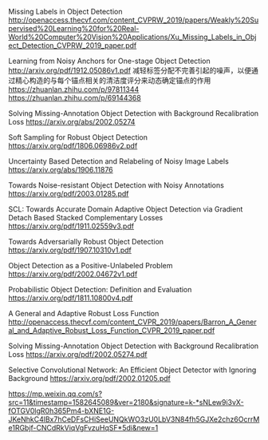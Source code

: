 Missing Labels in Object Detection
http://openaccess.thecvf.com/content_CVPRW_2019/papers/Weakly%20Supervised%20Learning%20for%20Real-World%20Computer%20Vision%20Applications/Xu_Missing_Labels_in_Object_Detection_CVPRW_2019_paper.pdf


Learning from Noisy Anchors for One-stage Object Detection
http://arxiv.org/pdf/1912.05086v1.pdf
减轻标签分配不完善引起的噪声，以便通过精心构造的与每个锚点相关的清洁度评分来动态确定锚点的作用
https://zhuanlan.zhihu.com/p/97811344
https://zhuanlan.zhihu.com/p/69144368


Solving Missing-Annotation Object Detection with Background Recalibration Loss
https://arxiv.org/abs/2002.05274


Soft Sampling for Robust Object Detection
https://arxiv.org/pdf/1806.06986v2.pdf


Uncertainty Based Detection and Relabeling of Noisy Image Labels
https://arxiv.org/abs/1906.11876


Towards Noise-resistant Object Detection with Noisy Annotations
https://arxiv.org/pdf/2003.01285.pdf


SCL: Towards Accurate Domain Adaptive Object Detection via Gradient Detach Based Stacked Complementary Losses
https://arxiv.org/pdf/1911.02559v3.pdf

Towards Adversarially Robust Object Detection
https://arxiv.org/pdf/1907.10310v1.pdf


Object Detection as a Positive-Unlabeled Problem
https://arxiv.org/pdf/2002.04672v1.pdf


Probabilistic Object Detection: Definition and Evaluation
https://arxiv.org/pdf/1811.10800v4.pdf


A General and Adaptive Robust Loss Function
http://openaccess.thecvf.com/content_CVPR_2019/papers/Barron_A_General_and_Adaptive_Robust_Loss_Function_CVPR_2019_paper.pdf



Solving Missing-Annotation Object Detection with Background Recalibration Loss
https://arxiv.org/pdf/2002.05274.pdf

Selective Convolutional Network: An Efficient Object Detector with Ignoring Background
https://arxiv.org/pdf/2002.01205.pdf


https://mp.weixin.qq.com/s?src=11&timestamp=1582645089&ver=2180&signature=k-*sNLew9i3vX-fOTGV0lgR0h365Pm4-bXNE1G-JKeNhkC4lBx7hCeDFsCHiSeeUNQkWO3zU0LbV3N84fh5GJXe2chz6OcrrMe1RGbjf-CNCdRkViqVgFvzuHqSF*5di&new=1
